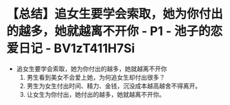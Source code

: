 # 【总结】追女生要学会索取，她为你付出的越多，她就越离不开你 - P1 - 池子的恋爱日记 - BV1zT411H7Si

-   追女生要学会索取，她为你付出的越多，她就越离不开你
    1.  男生看到美女不会爱上她，为何追女生却付出很多？
    2.  男生为女生付出时间、精力、金钱，沉没成本越高越舍不得离开。
    3.  让女生为你付出，她付出的越多，她就越离不开你。
